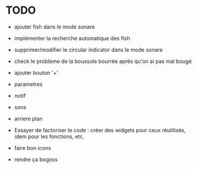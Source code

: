 # TODO


- ajouter fish dans le mode sonare
- implémenter la recherche automatique des fish

- supprimer/modifier le circular indicator dans le mode sonare

- check le probleme de la boussole bourrée après qu'on ai pas mal bougé

- ajouter bouton '+'

- parametres

- notif
- sons
- arriere plan

- Essayer de factoriser le code : créer des widgets pour ceux réutilisés, idem pour les fonctions, etc.

- faire bon icons
- rendre ça bogoss